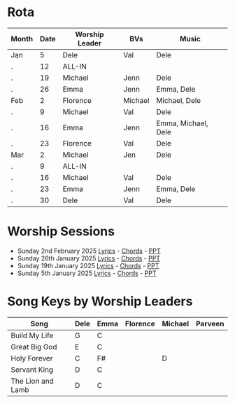 # Rota

Month | Date | Worship Leader | BVs | Music
--- | --- | --- | --- | ---
Jan | 5  | Dele | Val | Dele
.   | 12 | ALL-IN |  | 	
.   | 19 | Michael | Jenn | Dele	
.   | 26 | Emma | Jenn | Emma, Dele
Feb | 2  | Florence | Michael | Michael, Dele  	
.   | 9 | Michael | Val | Dele	
.   | 16 | Emma | Jenn | Emma, Michael, Dele		
.   | 23 | Florence | Val | Dele	
Mar | 2  | Michael | Jen | Dele	
.   | 9  | ALL-IN | 
.   | 16 | Michael | Val | Dele 	
.   | 23 | Emma | Jenn | Emma, Dele	
.   | 30 | Dele | Val |  Dele

# Worship Sessions
- Sunday 2nd February 2025 [Lyrics](https://hoo-are-ya.github.io/worship/songs_2025-02-02.pdf) - [Chords](https://hoo-are-ya.github.io/worship/chords_2025-02-02.pdf)  - [PPT](https://hoo-are-ya.github.io/worship/songs_2025-02-02.pptx)
- Sunday 26th January 2025 [Lyrics](https://hoo-are-ya.github.io/worship/songs_2025-01-26.pdf) - [Chords](https://hoo-are-ya.github.io/worship/chords_2025-01-26.pdf)  - [PPT](https://hoo-are-ya.github.io/worship/songs_2025-01-26.pptx)
- Sunday 19th January 2025 [Lyrics](https://hoo-are-ya.github.io/worship/songs_2025-01-19.pdf) - [Chords](https://hoo-are-ya.github.io/worship/chords_2025-01-19.pdf)  - [PPT](https://hoo-are-ya.github.io/worship/songs_2025-01-19.pptx)
- Sunday 5th January 2025 [Lyrics](https://hoo-are-ya.github.io/worship/songs_2025-01-05.pdf) - [Chords](https://hoo-are-ya.github.io/worship/chords_2025-01-05.pdf)  - [PPT](https://hoo-are-ya.github.io/worship/songs_2025-01-05.pptx)


# Song Keys by Worship Leaders

Song                  | Dele | Emma | Florence | Michael | Parveen  
---                   | ---  | ---  | ---      | ---     | ---
Build My Life         | G    | C    |          |         |
Great Big God         | E    | C    |          |         |         
Holy Forever		  | C    | F#   |          | D       |
Servant King          | D    | C    |          |         |    
The Lion and Lamb     | D    | C    |          |         |    


